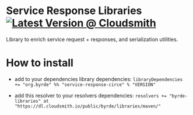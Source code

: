 # Service Response Libraries [![Latest Version @ Cloudsmith](https://api-prd.cloudsmith.io/badges/version/byrde/libraries/maven/service-response-circe_2.12/latest/x/?render=true)](https://cloudsmith.io/~byrde/repos/libraries/packages/detail/maven/service-response-circe_2.12/latest/)
Library to enrich service request + responses, and serialization utilities.

# How to install

* add to your dependencies library dependencies:
```libraryDependencies += "org.byrde" %% "service-response-circe" % "VERSION"```

* add this resolver to your resolvers dependencies:
```resolvers += "byrde-libraries" at "https://dl.cloudsmith.io/public/byrde/libraries/maven/"```
